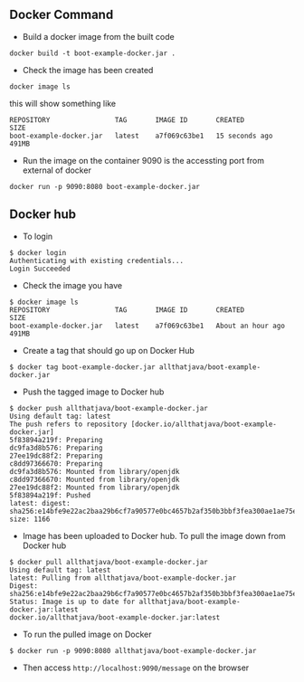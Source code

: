 ## Docker Command 
* Build a docker image from the built code
```
docker build -t boot-example-docker.jar .
```

* Check the image has been created
```
docker image ls
```
this will show something like
```
REPOSITORY                TAG       IMAGE ID       CREATED          SIZE
boot-example-docker.jar   latest    a7f069c63be1   15 seconds ago   491MB
```
* Run the image on the container
9090 is the accessting port from external of docker
```
docker run -p 9090:8080 boot-example-docker.jar
```

## Docker hub
* To login
```
$ docker login
Authenticating with existing credentials...
Login Succeeded
```
* Check the image you have
```
$ docker image ls
REPOSITORY                TAG       IMAGE ID       CREATED             SIZE
boot-example-docker.jar   latest    a7f069c63be1   About an hour ago   491MB
```
* Create a tag that should go up on Docker Hub
```
$ docker tag boot-example-docker.jar allthatjava/boot-example-docker.jar
```
* Push the tagged image to Docker hub
```
$ docker push allthatjava/boot-example-docker.jar
Using default tag: latest
The push refers to repository [docker.io/allthatjava/boot-example-docker.jar]
5f83894a219f: Preparing
dc9fa3d8b576: Preparing
27ee19dc88f2: Preparing
c8dd97366670: Preparing
dc9fa3d8b576: Mounted from library/openjdk
c8dd97366670: Mounted from library/openjdk
27ee19dc88f2: Mounted from library/openjdk
5f83894a219f: Pushed
latest: digest: sha256:e14bfe9e22ac2baa29b6cf7a90577e0bc4657b2af350b3bbf3fea300ae1ae75e size: 1166
```
* Image has been uploaded to Docker hub. To pull the image down from Docker hub
```
$ docker pull allthatjava/boot-example-docker.jar
Using default tag: latest
latest: Pulling from allthatjava/boot-example-docker.jar
Digest: sha256:e14bfe9e22ac2baa29b6cf7a90577e0bc4657b2af350b3bbf3fea300ae1ae75e
Status: Image is up to date for allthatjava/boot-example-docker.jar:latest
docker.io/allthatjava/boot-example-docker.jar:latest
```

* To run the pulled image on Docker
```
$ docker run -p 9090:8080 allthatjava/boot-example-docker.jar
```
* Then access `http://localhost:9090/message` on the browser